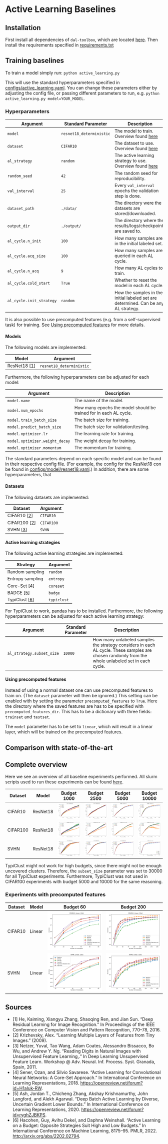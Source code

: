 # Active Learning Baselines

## Installation

First install all dependencies of `dal-toolbox`, which are located [here](../../requirements.txt).
Then install the requirements specified in [requirements.txt](requirements.txt)

## Training baselines

To train a model simply run: `python active_learning.py`

This will use the standard hyperparameters specified in [configs/active_learning.yaml](configs/active_learning.yaml).
You can change these parameters either by adjusting the config file, or passing different parameters to run, e.g. `python active_learning.py model=YOUR_MODEL`.

### Hyperparameters

| Argument                 | Standard Parameter       | Description                                                                             |
|--------------------------|--------------------------|-----------------------------------------------------------------------------------------|
| `model`                  | `resnet18_deterministic` | The model to train. Overview found [here](#models)                                      |
| `dataset`                | `CIFAR10`                | The dataset to use. Overview found [here](#datasets)                                    |
| `al_strategy`            | `random`                 | The active learning strategy to use. Overview found [here](#active-learning-strategies) |
| `random_seed`            | `42`                     | The random seed for reproducibility.                                                    |
| `val_interval`           | `25`                     | Every `val_interval` epochs the validation step is done.                                |
| `dataset_path`           | `./data/`                | The directory were the datasets are stored/downloaded.                                  |
| `output_dir`             | `./output/`              | The directory where the results/logs/checkpoints are saved to.                          |
| `al_cycle.n_init`        | `100`                    | How many samples are in the initial labeled set.                                        |
| `al_cycle.acq_size`      | `100`                    | How many samples are queried in each AL cycle.                                          |
| `al_cycle.n_acq`         | `9`                      | How many AL cycles to train.                                                            |
| `al_cycle.cold_start`    | `True`                   | Whether to reset the model in each AL cycle.                                            |
| `al_cycle.init_strategy` | `random`                 | How the samples in the initial labeled set are determined. Can be any AL strategy.      |

It is also possible to use precomputed features (e.g. from a self-supervised task) for training.
See [Using precomputed features](#using-precomputed-features) for more details.

#### Models

The following models are implemented:

| Model                    | Argument                 |
|--------------------------|--------------------------|
| ResNet18 [[1](#sources)] | `resnet18_deterministic` |

Furthermore, the following hyperparameters can be adjusted for each model:

| Argument                       | Description                                                       |
|--------------------------------|-------------------------------------------------------------------|
| `model.name`                   | The name of the model.                                            |
| `model.num_epochs`             | How many epochs the model should be trained for in each AL cycle. |
| `model.train_batch_size`       | The batch size for training.                                      |
| `model.predict_batch_size`     | The batch size for validation/testing.                            |
| `model.optimizer.lr`           | The learning rate for training.                                   |
| `model.optimizer.weight_decay` | The weight decay for training.                                    |
| `model.optimizer.momentum`     | The momentum for training.                                        |

The standard parameters depend on each specific model and can be found in their respective config file.
(For example, the config for the ResNet18 con be found in [configs/model/resnet18.yaml](configs/model/resnet18.yaml).)
In addition, there are some hyperparameters, that 


#### Datasets

The following datasets are implemented:

| Dataset                  | Argument   |
|--------------------------|------------|
| CIFAR10 [[2](#sources)]  | `CIFAR10`  |
| CIFAR100 [[2](#sources)] | `CIFAR100` |
| SVHN  [[3](#sources)]    | `SVHN`     |

#### Active learning strategies

The following active learning strategies are implemented:

| Strategy                  | Argument    |
|---------------------------|-------------|
| Random sampling           | `random`    |
| Entropy sampling          | `entropy`   |
| Core-Set [[4](#sources)]  | `coreset`   |
| BADGE [[5](#sources)]     | `badge`     |
| TypiClust [[6](#sources)] | `typiclust` |

For TypiClust to work, [pandas](https://pandas.pydata.org/) has to be installed.
Furthermore, the following hyperparameters can be adjusted for each active learning strategy:

| Argument                  | Standard Parameter | Description                                                                                                                                       |
|---------------------------|--------------------|---------------------------------------------------------------------------------------------------------------------------------------------------|
| `al_strategy.subset_size` | `10000`            | How many unlabeled samples the strategy considers in each AL cycle. These samples are chosen randomly from the whole unlabeled set in each cycle. |

#### Using precomputed features

Instead of using a normal dataset one can use precomputed features to train on.
(The `dataset` parameter will then be ignored.)
This setting can be enabled with by setting the parameter `precomputed_features` to `True`.
Here the directory where the saved features are has to be specified with `precomputed_features_dir`.
This has to be a dictionary with three fields: `trainset` and `testset`.

The `model` parameter has to be set to `linear`, which will result in a linear layer, which will be trained on the precomputed features.

## Comparison with state-of-the-art

## Complete overview

Here we see an overview of all baseline experiments performed.
All slurm scripts used to run these experiments can be found [here](slurm/ynagel).

| Dataset  | Model    | Budget 1000                                                    | Budget 2500                                                    | Budget 5000                                                    | Budget 10000                                                    |
|----------|----------|----------------------------------------------------------------|----------------------------------------------------------------|----------------------------------------------------------------|-----------------------------------------------------------------|
| CIFAR10  | ResNet18 | <img src="./learning_curves/CIFAR10/resnet18/budet1000.png"/>  | <img src="./learning_curves/CIFAR10/resnet18/budet2500.png"/>  | <img src="./learning_curves/CIFAR10/resnet18/budet5000.png"/>  | <img src="./learning_curves/CIFAR10/resnet18/budet10000.png"/>  |
| CIFAR100 | ResNet18 | <img src="./learning_curves/CIFAR100/resnet18/budet1000.png"/> | <img src="./learning_curves/CIFAR100/resnet18/budet2500.png"/> | <img src="./learning_curves/CIFAR100/resnet18/budet5000.png"/> | <img src="./learning_curves/CIFAR100/resnet18/budet10000.png"/> |
| SVHN     | ResNet18 | <img src="./learning_curves/SVHN/resnet18/budet1000.png"/>     | <img src="./learning_curves/SVHN/resnet18/budet2500.png"/>     | <img src="./learning_curves/SVHN/resnet18/budet5000.png"/>     | <img src="./learning_curves/SVHN/resnet18/budet10000.png"/>     |

TypiClust might not work for high budgets, since there might not be enough uncovered clusters.
Therefore, the `subset_size` parameter was set to 30000 for all TypiClust experiments.
Furthermore, TypiClust was not used in CIFAR100 experiments with budget 5000 and 10000 for the same reasoning.

### Experiments with precomputed features

| Dataset | Model  | Budget 60                                                 | Budget 200                                                 |
|---------|--------|-----------------------------------------------------------|------------------------------------------------------------|
| CIFAR10 | Linear | <img src="./learning_curves/CIFAR10/linear/budet60.png"/> | <img src="./learning_curves/CIFAR10/linear/budet200.png"/> |
| SVHN    | Linear | <img src="./learning_curves/SVHN/linear/budet60.png"/>    | <img src="./learning_curves/SVHN/linear/budet200.png"/>    |

## Sources

- [1] He, Kaiming, Xiangyu Zhang, Shaoqing Ren, and Jian Sun. “Deep Residual Learning for Image Recognition.” In Proceedings of the IEEE Conference on Computer Vision and Pattern Recognition, 770–78, 2016.
- [2] Krizhevsky, Alex. “Learning Multiple Layers of Features from Tiny Images.” (2009).
- [3] Netzer, Yuval, Tao Wang, Adam Coates, Alessandro Bissacco, Bo Wu, and Andrew Y. Ng. “Reading Digits in Natural Images with Unsupervised Feature Learning,.” In Deep Learning Unsupervised Feature Learn. Workshop @ Adv. Neural. Inf. Process. Syst. Granada, Spain, 2011.
- [4] Sener, Ozan, and Silvio Savarese. “Active Learning for Convolutional Neural Networks: A Core-Set Approach.” In International Conference on Learning Representations, 2018. https://openreview.net/forum?id=H1aIuk-RW.
- [5] Ash, Jordan T., Chicheng Zhang, Akshay Krishnamurthy, John Langford, and Alekh Agarwal. “Deep Batch Active Learning by Diverse, Uncertain Gradient Lower Bounds.” In International Conference on Learning Representations, 2020. https://openreview.net/forum?id=ryghZJBKPS.
- [6] Hacohen, Guy, Avihu Dekel, and Daphna Weinshall. “Active Learning on a Budget: Opposite Strategies Suit High and Low Budgets.” In International Conference on Machine Learning, 8175–95. PMLR, 2022. http://arxiv.org/abs/2202.02794.


